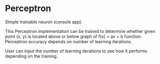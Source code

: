 # Perceptron

Simple trainable neuron (console app).

This Perceptron implementation can be trained to determine whether given point (x, y) is located above or below graph of f(x) = ax + b function. Perceptron accuracy depends on number of learning iterations.

User can input the number of learning iterations to see how it performs depending on the training.
